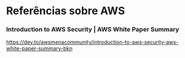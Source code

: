 # Referências sobre AWS

### Introduction to AWS Security | AWS White Paper Summary

https://dev.to/awsmenacommunity/introduction-to-aws-security-aws-white-paper-summary-bkn
